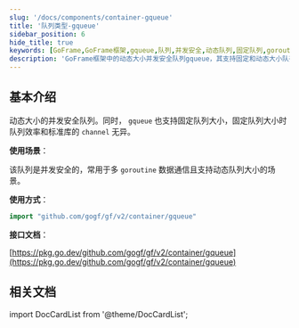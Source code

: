 ```yaml
---
slug: '/docs/components/container-gqueue'
title: '队列类型-gqueue'
sidebar_position: 6
hide_title: true
keywords: [GoFrame,GoFrame框架,gqueue,队列,并发安全,动态队列,固定队列,goroutine,数据通信,Go语言]
description: 'GoFrame框架中的动态大小并发安全队列gqueue，其支持固定和动态大小队列的功能，与标准库的channel效率相当。gqueue特别适合于多goroutine之间的数据通信，并为开发者提供了简便且强大的并发处理能力。'
---
```


## 基本介绍

动态大小的并发安全队列。同时， `gqueue` 也支持固定队列大小，固定队列大小时队列效率和标准库的 `channel` 无异。

**使用场景**：

该队列是并发安全的，常用于多 `goroutine` 数据通信且支持动态队列大小的场景。

**使用方式**：

```go
import "github.com/gogf/gf/v2/container/gqueue"
```

**接口文档**：

[https://pkg.go.dev/github.com/gogf/gf/v2/container/gqueue](https://pkg.go.dev/github.com/gogf/gf/v2/container/gqueue)

## 相关文档

import DocCardList from '@theme/DocCardList';

<DocCardList />
